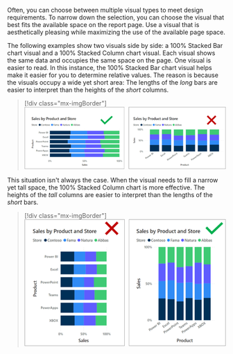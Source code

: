 Often, you can choose between multiple visual types to meet design requirements. To narrow down the selection, you can choose the visual that best fits the available space on the report page. Use a visual that is aesthetically pleasing while maximizing the use of the available page space.

The following examples show two visuals side by side: a 100% Stacked Bar chart visual and a 100% Stacked Column chart visual. Each visual shows the same data and occupies the same space on the page. One visual is easier to read. In this instance, the 100% Stacked Bar chart visual helps make it easier for you to determine relative values. The reason is because the visuals occupy a wide yet short area: The lengths of the *long* bars are easier to interpret than the heights of the *short* columns.

> [!div class="mx-imgBorder"]
> [![Image shows two visuals as described in the previous paragraph.](../media/4-1-select-visual-size-wide-short.png)](../media/4-1-select-visual-size-wide-short.png#lightbox)

This situation isn't always the case. When the visual needs to fill a narrow yet tall space, the 100% Stacked Column chart is more effective. The heights of the *tall* columns are easier to interpret than the lengths of the *short* bars.

> [!div class="mx-imgBorder"]
> [![Image shows two visuals as described in the previous paragraph with tall columns versus short bars.](../media/4-2-select-visual-size-narrow-tall.png)](../media/4-2-select-visual-size-narrow-tall.png#lightbox)

